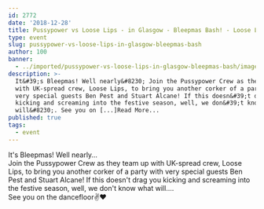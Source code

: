 ```yaml
---
id: 2772
date: '2018-12-28'
title: Pussypower vs Loose Lips - in Glasgow - Bleepmas Bash! - Loose Lips
type: event
slug: pussypower-vs-loose-lips-in-glasgow-bleepmas-bash
author: 100
banner:
  - ../imported/pussypower-vs-loose-lips-in-glasgow-bleepmas-bash/image2772.jpeg
description: >-
  It&#39;s Bleepmas! Well nearly&#8230; Join the Pussypower Crew as they team up
  with UK-spread crew, Loose Lips, to bring you another corker of a party with
  very special guests Ben Pest and Stuart Alcane! If this doesn&#39;t drag you
  kicking and screaming into the festive season, well, we don&#39;t know what
  will&#8230;. See you on [...]Read More...
published: true
tags:
  - event
---
```

It's Bleepmas! Well nearly…  
Join the Pussypower Crew as they team up with UK-spread crew, Loose Lips, to bring you another corker of a party with very special guests Ben Pest and Stuart Alcane! If this doesn't drag you kicking and screaming into the festive season, well, we don't know what will….  
See you on the dancefloor✌️❤️